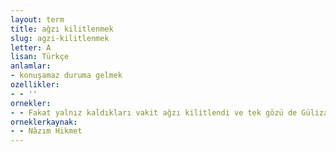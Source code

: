 ```yaml
---
layout: term
title: ağzı kilitlenmek
slug: agzi-kilitlenmek
letter: A
lisan: Türkçe
anlamlar:
- konuşamaz duruma gelmek
ozellikler:
- - ''
ornekler:
- - Fakat yalnız kaldıkları vakit ağzı kilitlendi ve tek gözü de Gülizar'ı görmez oldu.
orneklerkaynak:
- - Nâzım Hikmet
---
```

